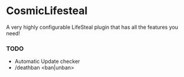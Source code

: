 # CosmicLifesteal
 A very highly configurable LifeSteal plugin that has all the features you need!

### TODO 
- Automatic Update checker
- /deathban <ban|unban> <player>
